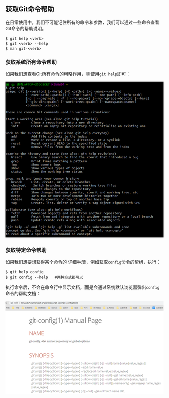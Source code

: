 ## 获取Git命令帮助

​	在日常使用中，我们不可能记住所有的命令和参数，我们可以通过一些命令查看Git命令的帮助说明。

```shell
$ git help <verb>
$ git <verb> --help
$ man git-<verb>
```

### 获取系统所有命令帮助

如果我们想查看Git所有命令的粗略作用，则使用`git help`即可：

![](../images/4.png)

### 获取特定命令帮助

如果我们想要想获得某个命令的 详细手册，例如获取`config`命令的帮组，执行：

```shell
$ git help config
$ git config --help   #两种方式都可以
```

执行命令后，不会在命令行中显示文档，而是会通过系统默认浏览器弹出`config`命令的帮助文档：

![](../images/5.png)


